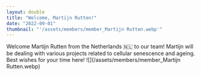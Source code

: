 ```yaml
---
layout: double
title: "Welcome, Martijn Rutten!"
date: "2022-09-01"
thumbnail: "'/assets/members/member_Martijn Rutten.webp'"
---
```

 Welcome Martijn Rutten from the Netherlands 🇳🇱 to our team! Martijn will be dealing with various projects related to cellular senescence and ageing. Best wishes for your time here!
 ![](/assets/members/member_Martijn Rutten.webp)

 